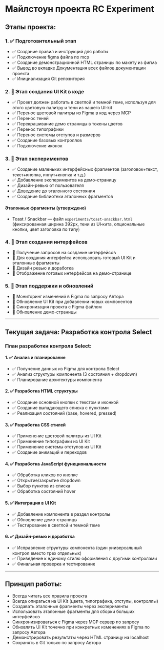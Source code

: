 # Майлстоун проекта RC Experiment

## Этапы проекта:

### 1. ✅ Подготовительный этап
- ✅ Создание правил и инструкций для работы
- ✅ Подключение figma файла по mcp
- ✅ Создание демонстрационной HTML страницы по макету из фигма
- ✅ Вывод во вкладке Документация всех файлов документации проекта
- ✅ Инициализация Git репозитория

### 2. 🔄 Этап создания UI Kit в коде
- ✅ Проект должен работать в светлой и темной теме, используя для этого цветовую палитру и тени из нашего UI-kit
- ✅ Перенос цветовой палитры из Figma в код через MCP
- ✅ Перенос теней
- ✅ Перекрашивание демо страницы в токены цветов
- ✅ Перенос типографики
- ✅ Перенос системы отступов и размеров
- ✅ Создание базовых контроллов
- ✅ Подключение иконок

### 3. 🔄 Этап экспериментов
- ✅ Создание маленьких интерфейсных фрагментов (заголовок+текст, текст+кнопка, инпут+кнопка и т.д.)
- ✅ Добавление экспериментов на демо-страницу
- ✅ Дизайн-ревью от пользователя
- ✅ Доведение до эталонного состояния
- ✅ Создание библиотеки эталонных фрагментов

#### Эталонные фрагменты (утверждено)
- Toast / Snackbar — файл `experiments/toast-snackbar.html` (фиксированная ширина 392px, тени из UI‑кита, опциональные кнопки, цвет заголовка по типу)

### 4. 🔄 Этап создания интерфейсов
- 🔄 Получение запросов на создание интерфейсов
- 🔄 Для создания интерфейса использовать готовый UI Kit и эталонные фрагменты
- 🔄 Дизайн ревью и доработка
- 🔄 Отображение готовых интерфейсов на демо-странице

### 5. 🔄 Этап поддержки и обновлений
- 🔄 Мониторинг изменений в Figma по запросу Автора
- 🔄 Обновление UI Kit при добавлении новых компонентов
- 🔄 Синхронизация проекта с Figma файлом
- 🔄 Обновление демо-страницы

---

## Текущая задача: Разработка контрола Select

### План разработки контрола Select:

#### 1. ✅ Анализ и планирование
- ✅ Получение данных из Figma для контрола Select
- ✅ Анализ структуры компонента (3 состояния + dropdown)
- ✅ Планирование архитектуры компонента

#### 2. ✅ Разработка HTML структуры
- ✅ Создание основной кнопки с текстом и иконкой
- ✅ Создание выпадающего списка с пунктами
- ✅ Реализация состояний (base, hovered, pressed)

#### 3. ✅ Разработка CSS стилей
- ✅ Применение цветовой палитры из UI Kit
- ✅ Применение типографики из UI Kit
- ✅ Применение системы отступов из UI Kit
- ✅ Создание анимаций и переходов

#### 4. ✅ Разработка JavaScript функциональности
- ✅ Обработка кликов по кнопке
- ✅ Открытие/закрытие dropdown
- ✅ Выбор пунктов из списка
- ✅ Обработка состояний hover

#### 5. ✅ Интеграция в UI Kit
- ✅ Добавление компонента в раздел контролы
- ✅ Обновление демо-страницы
- ✅ Тестирование в светлой и темной теме

#### 6. ✅ Дизайн-ревью и доработка
- ✅ Исправление структуры компонента (один универсальный контрол вместо трех отдельных)
- ✅ Приведение к единому стилю оформления с другими контролами
- ✅ Финальная проверка и тестирование

---

## Принцип работы:
- Всегда читать все правила проекта
- Всегда опираться на UI Kit (цвета, типографика, отступы, контроллы)
- Создавать эталонные фрагменты через эксперименты
- Использовать эталонные фрагменты для сборки больших интерфейсов
- Синхронизироваться с Figma через MCP сервер по запросу
- Обновлять UI Kit точечно при конкретных изменениях в Figma по запросу Автора
- Демонстрировать результаты через HTML страницу на localhost
- Сохранять в Git только по запросу Автора 